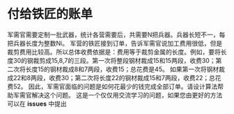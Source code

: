 # 付给铁匠的账单
军需官需要定制一批武器，统计各营需要后，共需要N把兵器。兵器长短不一，每把兵器长度为整数Ni。
军营的铁匠接到订单，告诉军需官说加工费用很低，但是裁剪费用比较高。所以总体收费依据是：费用等于裁剪金属的长度。例如，要将长度30的钢裁剪成15,8,7的三段。第一次将整段钢材裁成15和15两段，收费30；第二次将长度15的钢材裁成8和7两段，收费15；总花费是45。 如果第一次将钢材裁成22和8两段，收费30；第二次将长度22的钢材裁成15和7两段，收费22；总花费52。
因此，军需官面临的问题是如何花最少的钱完成全部订单。请设计算法帮助军需官解决这个问题。
这是一个仅仅用交流学习的问题，如果您由更好的方法可以在  **issues** 中提出  
